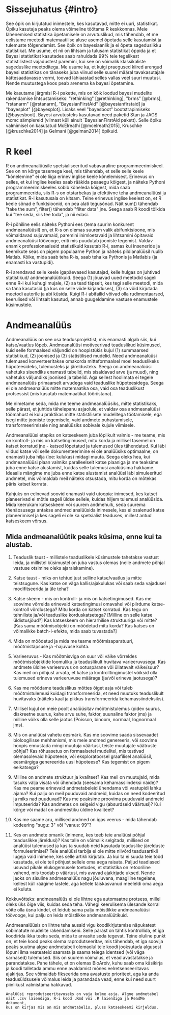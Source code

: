 

# Sissejuhatus {#intro}

See õpik on kirjutatud inimestele, kes kasutavad, mitte ei uuri, statistikat. 
Õpiku kasutaja peaks olema võimeline töötama R keskkonnas. 
Meie lähenemised statistika õpetamisele on arvutuslikud, mis tähendab, et me eelistame meetodi matemaatilise aluse asemel õpetada selle kasutamist ja tulemuste tõlgendamist. 
See õpik on bayesiaanlik ja ei õpeta sageduslikku statistikat. 
Me usume, et nii on lihtsam ja tulusam statistikat õppida ja et Bayesi statistikat kasutades saab rahuldada 99% teie tegelikest statistilistest vajadustest paremini, kui see on võimalik klassikaliste sageduslike meetoditega. 
Me usume ka, et kuigi praegused kiired arengud bayesi statistikas on tänaseks juba viinud selle suurel määral tavakasutajale kättesaadavasse vormi, toovad lähiaastad selles vallas veel suuri muutusi. 
Nende muutustega koos peab arenema ka bayesi õpetamine. 

Me kasutame järgmisi R-i pakette, mis on kõik loodud bayesi mudelite rakendamise lihtsustamiseks: "rethinking" [@rethinking], "brms" [@brms], "rstanarm" [@rstanarm], "BayesianFirstAid" [@bayesianfirstaid] ja "bayesplot" [@bayesplot]. 
Lisaks veel "bayesboot" bootstrapimiseks [@bayesboot]. 
Bayesi arvutusteks kasutavad need paketid Stan ja JAGS mcmc sämplereid (viimast küll ainult `BayesianFirstAid pakett). 
Selle õpiku valmimisel on kasutatud McElreathi [@mcelreath2015], Kruschke [@kruschke2014] ja Gelmani [@gelman2014] õpikuid.

# R keel

R on andmeanalüüsile spetsialiseeritud vabavaraline programmeerimiskeel. See on nn kõrge tasemega keel, mis tähendab, et selle selle keele "kõnelemine" ei ole liiga erinev inglise keele kõnelemisest. Erinevus on selles, et kui inglise keeles saab rääkida peaaegu kõigest, ja näiteks Pythoni programmeerimiskeeles sobib kõneleda kõigest, mida saab programmeerida, siis R-s on otstarbekas ja efektiivne teha andmeanalüüsi ja statistikat. R-i kasutusala on kitsam. Teine erinevus inglise keelest on, et R keele sõnad e funktsioonid, on pea alati tegusõnad. Näit sum() tähendab "take the sum", filter() tähendab "filter data" jne. Seega saab R koodi tõlkida kui "tee seda, siis tee toda", ja nii edasi.   

R-i põhiline eelis näiteks Pythoni ees (tema suurim konkurent andmeanalüüsil) on, et R-s on olemas suurem valik abifunktsioone, mis võimaldavad sujuvamaid, paremini inimloetavaid ja lihtsamini õpitavaid andmeanalüüsi töövooge, eriti mis puudutab jooniste tegemist. Valdav enamik professionaalseid statistikuid kasutab R-i, samas kui inseneride ja keemikute seas on pigem populaarne Python ja näiteks pildianalüüsil ruulib Matlab. Kõike, mida saab teha R-is, saab teha ka Pythonis ja Matlabis (ja enamasti ka vastupidi). 

R-i arendavad selle keele igapäevased kasutajad, kelle hulgas on juhtivad statistikud/ andmeanalüütikuid. Seega (1) jõuavad uued meetodid sageli enne R-i kui kuhugi mujale, (2) sa tead täpselt, kes tegi selle meetodi, mida sa täna kasutasid (ja kus on selle viide kirjanduses), (3) sa võid kirjutada meetodi autorile ja abi küsida. Kuigi R-i abifailid võivad olla rudimentaarsed, keerulised või lihtsalt kasutud, annab guugeldamine vastuse enamustele küsimustele.

# Andmeanalüüs

Andmeanalüüs on see osa teadusprojektist, mis enamasti algab siis, kui katse/vaatlus lõpeb. Andmeanalüüsi motiveerivad teaduslikud küsimused, kuid selle formaalsed väljundid on hoopistükis kujul (1) summaarsed statistikud, (2) joonised ja (3) statistilised mudelid. Need andmeanalüüsi tulemused konverteeritakse omakorda mitteformaalsel moel teaduslikeks hüpoteesideks, tulemusteks ja järeldusteks. Seega on andmeanalüüsi vahetuks sisendiks enamasti tabelid, mis sisaldavad arve (ja muud), ning vahetuks väljundiks joonised ja tabelid. Aga sellest hoolimata ei tegele andmeanalüüs primaarselt arvudega vaid teaduslike hüpoteesidega. Seega ei ole andmeanalüüs mitte matemaatika osa, vaid osa teaduslikust protsessist (mis kasutab matemaatikat tööriistana). 

Me nimetame seda, mida me teeme andmeanalüüsiks, mitte statistikaks, selle pärast, et juhtida tähelepanu asjaolule, et valdav osa andmeanalüüsi töömahust ei kulu praktikas mitte statistilisete mudelitega töötamisele, ega isegi mitte jooniste tegemisele, vaid andmete puhastamisele, transformeerimisele ning analüüsiks sobivale kujule viimisele.  

Andmeanalüüsi etapiks on katseskeem juba lõplikult valmis - me teame, mis on kontroll- ja mis on katsetingimused, mitu korda ja millisel tasemel on katset korratud jne - katsed lõpetatud ja tulemused üles tähendatud. Kui läbi viidud katse või selle dokumenteerimine ei ole analüüsiks optimaalne, on enamasti juba hilja (loe: kulukas) midagi muuta. Seega oleks hea, kui andmeanalüüsi plaan valmiks paralleelselt katse plaaniga ja me teaksime juba enne katse alustamist, kuidas selle tulemusi analüüsima hakkame. Ideaalis mängime me juba enne katse alustamist analüüsi läbi simuleeritud andmetel, mis võimaldab meil näiteks otsustada, mitu korda on mõtekas päris katset korrata. 

Kahjuks on eelnevad soovid enamasti vaid utoopia: inimesed, kes katset planeerivad ei mõtle sageli üldse sellele, kuidas hiljem tulemusi analüüsida. Mida keerukam katseskeem või suurem andmehulk, seda suurema tõenäosusega antakse andmed analüüsida inimesele, kes ei osalenud katse planeerimisel ja kes sageli ei ole ka spetsialist teaduses, millest antud katseskeem võrsus. 

## Mida andmeanalüütik peaks küsima, enne kui ta alustab.

1. Teaduslik taust - millistele teaduslikele küsimustele tahetakse vastust leida, ja millistel küsimustel on juba vastus olemas (neile andmete põhjal vastuse otsimine oleks ajaraiskamine). 

2. Katse taust - miks on tehtud just selline katse/vaatlus ja mitte teistsugune. Kas katse on väga kallis/ajakulukas või saab seda vajadusel modifitseerida ja üle teha?

3. Katse skeem - mis on kontroll- ja mis on katsetingimused. Kas me soovime võrrelda erinevaid katsetingimusi omavahel või piirdume katse-kontroll võrdlustega? Mitu korda on katset korratud. Kas tegu on tehniliste ja/või teaduslike korduskatsetega? [Milline on selle katse üldistusjõud?] Kas katseskeem on hierarhilise struktuuriga või mitte? [Kas sama mõõtmisobjekti on mõõdetud mitu korda? Kas katses on võimalikke batch-i-efekte, mida saab tuvastada?] 

4. Mida on mõõdetud ja mida me teame mõõtmisaparatuuri, mõõtmistäpsuse ja -hajuvuse kohta.

5. Varieeruvus - Kas mõõtmisviga on suur või väike võrreldes mõõtmisobjektide loomuliku ja teaduslikult huvitava varieeruvusega. Kas andmete üldine varieeruvus on ootuspärane või üllatavalt väike/suur? Kas meil on põhjust arvata, et katse ja kontrolltingimustel võiksid olla tulemused erineva varieeruvuse määraga (ja/või erineva jaotusega)? 

5. Kas me mõõdame teaduslikus mõttes õiget asja või tuleb mõõtmistulemusi kuidagi transformeerida, et need muutuks teaduslikult huvitavaks (näiteks kaal ja pikkus transformeerida kehamassiindeksiks).

6. Millisel kujul on meie poolt analüüsitav mõõtmistulemus (pidev suurus, diskreetne suurus, kahe arvu suhe, faktor, suunaline faktor jms) ja milline võiks olla selle jaotus (Poisson, binoom, normaal, lognormaal jms). 

7. Mis on analüüsi vahetu eesmärk. Kas me soovime saada sissevaadet bioloogilisse mehhanismi, mis meie andmed genereeris, või soovime hoopis ennustada mingi muutuja väärtusi, teiste muutujate väätruste põhjal? Kas rõhuasetus on formaalsetel mudelitel, mis testivad olemasolevaid hüpoteese, või eksploratoorsel graafilisel analüüsil, eesmärgiga genereerida uusi hüpoteese? Kas tegemist on pigem eelkatsega?

8. Milline on andmete struktuur ja kvaliteet? Kas meil on muutujaid, mida tasuks välja visata või ühendada (seesama kehamassiindeksi näide)? Kas me peame erinevaid andmetabeleid ühendama või vastupidi lahku ajama? Kui palju on meil puuduvaid andmeid, kuidas on need kodeeritud ja miks nad puuduvad? Kas me peaksime proovima puuduvaid andmeid imputeerida? Kas andmetes on selgeid vigu (absurdseid väärtusi)? Kui kõrge või madal on andmestiku üldine kvaliteet? 

9. Kas me saame aru, millised andmed on igas veerus - mida tähendab kodeering "sugu: 3" või "vanus: 99"?

10. Kes on andmete omanik (inimene, kes teeb teie analüüsi põhjal teaduslikke järeldusi)? Kas talle on võimalik selgitada, millised on analüüsi tulemused ja kas ta suudab neid kasutada teaduslike järelduste formuleerimisel? Teie analüüsi tarbija ei ole mitte niivõrd teadusartikli lugeja vaid inimene, kes selle artikli kirjutab. Ja kui ta ei suuda teie tööd kasutada, ei ole teil põhjust sellele oma aega raisata. Paljud teadlased usuvad pikale elukogemusele toetudes, et statistika on retooriline vahend, mis toodab p väärtusi, mis avavad ajakirjade uksed. Nende jaoks on sisuline andmeanalüüs nagu jõuluvana, maagiline tegelane, kellest küll räägime lastele, aga kellele täiskasvanud meeleldi oma aega ei kuluta. 

Kokkuvõtteks: andmeanalüüs ei ole lihtne ega automaatne protsess, millel oleks üks õige viis, kuidas seda teha. Vähegi keerulisema ülesande korral võite olla üsna kindel, et leidub sama palju mõistlikke andmeanalüüsi töövooge, kui palju on leida mõistlikke andmeanalüütikuid.  

Andmeanalüüsis on lihtne teha ausaid vigu koodikirjutamise näpukatest sobimatute mudelite rakendamiseni. Selle pärast on tähtis kontrollida, et iga koodirida ikka teeks seda, mida te arvasite seda tegevat. Teine oluline punkt on, et teie kood peaks olema raprodutseeritav, mis tähendab, et iga soovija peaks suutma algse andmetabeli olemaolul teie koodi jooksutada algusest lõpuni ilma veateateid saamata ja saama teiega identsed (või väga sarnased) tulemused. Siis on suurem võimalus, et vead avastatakse ja parandatakse. Pane tähele, et on olemas BioArxiv, kuhu saab oma käsikirja ja koodi talletada ammu enne avaldamist mõnes eelretsenseeritavas ajakirjas. See võimaldab fikseerida oma avastuste prioriteet, aga ka anda teadusüldsusele võimalus leida ja parandada vead, enne kui need suurt piinlikust valmistama hakkavad.

    Analüüsi reprodutseeritavuseks on vaja kolme asja. Algne andmetabel 
    näit .csv laiendiga, R-i kood .Rmd või .R laiendiga ja ReadMe dokument, 
    kus on kirjas mis on mis andmetabelis, pluss katseskeemi kirjeldus.
    






